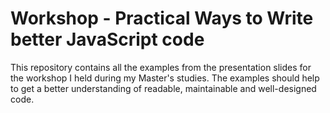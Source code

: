 # Workshop - Practical Ways to Write better JavaScript code

This repository contains all the examples from the presentation slides for the workshop I held during my Master's studies. The examples should help to get a better understanding of readable, maintainable and well-designed code. 

